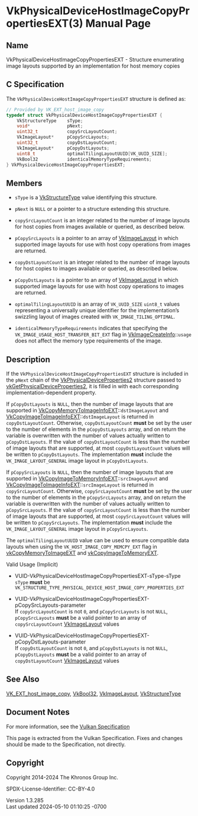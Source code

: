 # VkPhysicalDeviceHostImageCopyPropertiesEXT(3) Manual Page

## Name

VkPhysicalDeviceHostImageCopyPropertiesEXT - Structure enumerating image
layouts supported by an implementation for host memory copies



## <a href="#_c_specification" class="anchor"></a>C Specification

The `VkPhysicalDeviceHostImageCopyPropertiesEXT` structure is defined
as:

``` c
// Provided by VK_EXT_host_image_copy
typedef struct VkPhysicalDeviceHostImageCopyPropertiesEXT {
    VkStructureType    sType;
    void*              pNext;
    uint32_t           copySrcLayoutCount;
    VkImageLayout*     pCopySrcLayouts;
    uint32_t           copyDstLayoutCount;
    VkImageLayout*     pCopyDstLayouts;
    uint8_t            optimalTilingLayoutUUID[VK_UUID_SIZE];
    VkBool32           identicalMemoryTypeRequirements;
} VkPhysicalDeviceHostImageCopyPropertiesEXT;
```

## <a href="#_members" class="anchor"></a>Members

- `sType` is a [VkStructureType](https://registry.khronos.org/vulkan/specs/1.3-extensions/man/html/VkStructureType.html) value identifying
  this structure.

- `pNext` is `NULL` or a pointer to a structure extending this
  structure.

- `copySrcLayoutCount` is an integer related to the number of image
  layouts for host copies from images available or queried, as described
  below.

- `pCopySrcLayouts` is a pointer to an array of
  [VkImageLayout](https://registry.khronos.org/vulkan/specs/1.3-extensions/man/html/VkImageLayout.html) in which supported image layouts
  for use with host copy operations from images are returned.

- `copyDstLayoutCount` is an integer related to the number of image
  layouts for host copies to images available or queried, as described
  below.

- `pCopyDstLayouts` is a pointer to an array of
  [VkImageLayout](https://registry.khronos.org/vulkan/specs/1.3-extensions/man/html/VkImageLayout.html) in which supported image layouts
  for use with host copy operations to images are returned.

- `optimalTilingLayoutUUID` is an array of `VK_UUID_SIZE` `uint8_t`
  values representing a universally unique identifier for the
  implementation’s swizzling layout of images created with
  `VK_IMAGE_TILING_OPTIMAL`.

- `identicalMemoryTypeRequirements` indicates that specifying the
  `VK_IMAGE_USAGE_HOST_TRANSFER_BIT_EXT` flag in
  [VkImageCreateInfo](https://registry.khronos.org/vulkan/specs/1.3-extensions/man/html/VkImageCreateInfo.html)::`usage` does not affect
  the memory type requirements of the image.

## <a href="#_description" class="anchor"></a>Description

If the `VkPhysicalDeviceHostImageCopyPropertiesEXT` structure is
included in the `pNext` chain of the
[VkPhysicalDeviceProperties2](https://registry.khronos.org/vulkan/specs/1.3-extensions/man/html/VkPhysicalDeviceProperties2.html)
structure passed to
[vkGetPhysicalDeviceProperties2](https://registry.khronos.org/vulkan/specs/1.3-extensions/man/html/vkGetPhysicalDeviceProperties2.html),
it is filled in with each corresponding implementation-dependent
property.

If `pCopyDstLayouts` is `NULL`, then the number of image layouts that
are supported in
[VkCopyMemoryToImageInfoEXT](https://registry.khronos.org/vulkan/specs/1.3-extensions/man/html/VkCopyMemoryToImageInfoEXT.html)::`dstImageLayout`
and
[VkCopyImageToImageInfoEXT](https://registry.khronos.org/vulkan/specs/1.3-extensions/man/html/VkCopyImageToImageInfoEXT.html)::`dstImageLayout`
is returned in `copyDstLayoutCount`. Otherwise, `copyDstLayoutCount`
**must** be set by the user to the number of elements in the
`pCopyDstLayouts` array, and on return the variable is overwritten with
the number of values actually written to `pCopyDstLayouts`. If the value
of `copyDstLayoutCount` is less than the number of image layouts that
are supported, at most `copyDstLayoutCount` values will be written to
`pCopyDstLayouts`. The implementation **must** include the
`VK_IMAGE_LAYOUT_GENERAL` image layout in `pCopyDstLayouts`.

If `pCopySrcLayouts` is `NULL`, then the number of image layouts that
are supported in
[VkCopyImageToMemoryInfoEXT](https://registry.khronos.org/vulkan/specs/1.3-extensions/man/html/VkCopyImageToMemoryInfoEXT.html)::`srcImageLayout`
and
[VkCopyImageToImageInfoEXT](https://registry.khronos.org/vulkan/specs/1.3-extensions/man/html/VkCopyImageToImageInfoEXT.html)::`srcImageLayout`
is returned in `copySrcLayoutCount`. Otherwise, `copySrcLayoutCount`
**must** be set by the user to the number of elements in the
`pCopySrcLayouts` array, and on return the variable is overwritten with
the number of values actually written to `pCopySrcLayouts`. If the value
of `copySrcLayoutCount` is less than the number of image layouts that
are supported, at most `copySrcLayoutCount` values will be written to
`pCopySrcLayouts`. The implementation **must** include the
`VK_IMAGE_LAYOUT_GENERAL` image layout in `pCopySrcLayouts`.

The `optimalTilingLayoutUUID` value can be used to ensure compatible
data layouts when using the `VK_HOST_IMAGE_COPY_MEMCPY_EXT` flag in
[vkCopyMemoryToImageEXT](https://registry.khronos.org/vulkan/specs/1.3-extensions/man/html/vkCopyMemoryToImageEXT.html) and
[vkCopyImageToMemoryEXT](https://registry.khronos.org/vulkan/specs/1.3-extensions/man/html/vkCopyImageToMemoryEXT.html).

Valid Usage (Implicit)

- <a href="#VUID-VkPhysicalDeviceHostImageCopyPropertiesEXT-sType-sType"
  id="VUID-VkPhysicalDeviceHostImageCopyPropertiesEXT-sType-sType"></a>
  VUID-VkPhysicalDeviceHostImageCopyPropertiesEXT-sType-sType  
  `sType` **must** be
  `VK_STRUCTURE_TYPE_PHYSICAL_DEVICE_HOST_IMAGE_COPY_PROPERTIES_EXT`

- <a
  href="#VUID-VkPhysicalDeviceHostImageCopyPropertiesEXT-pCopySrcLayouts-parameter"
  id="VUID-VkPhysicalDeviceHostImageCopyPropertiesEXT-pCopySrcLayouts-parameter"></a>
  VUID-VkPhysicalDeviceHostImageCopyPropertiesEXT-pCopySrcLayouts-parameter  
  If `copySrcLayoutCount` is not `0`, and `pCopySrcLayouts` is not
  `NULL`, `pCopySrcLayouts` **must** be a valid pointer to an array of
  `copySrcLayoutCount` [VkImageLayout](https://registry.khronos.org/vulkan/specs/1.3-extensions/man/html/VkImageLayout.html) values

- <a
  href="#VUID-VkPhysicalDeviceHostImageCopyPropertiesEXT-pCopyDstLayouts-parameter"
  id="VUID-VkPhysicalDeviceHostImageCopyPropertiesEXT-pCopyDstLayouts-parameter"></a>
  VUID-VkPhysicalDeviceHostImageCopyPropertiesEXT-pCopyDstLayouts-parameter  
  If `copyDstLayoutCount` is not `0`, and `pCopyDstLayouts` is not
  `NULL`, `pCopyDstLayouts` **must** be a valid pointer to an array of
  `copyDstLayoutCount` [VkImageLayout](https://registry.khronos.org/vulkan/specs/1.3-extensions/man/html/VkImageLayout.html) values

## <a href="#_see_also" class="anchor"></a>See Also

[VK_EXT_host_image_copy](https://registry.khronos.org/vulkan/specs/1.3-extensions/man/html/VK_EXT_host_image_copy.html),
[VkBool32](https://registry.khronos.org/vulkan/specs/1.3-extensions/man/html/VkBool32.html), [VkImageLayout](https://registry.khronos.org/vulkan/specs/1.3-extensions/man/html/VkImageLayout.html),
[VkStructureType](https://registry.khronos.org/vulkan/specs/1.3-extensions/man/html/VkStructureType.html)

## <a href="#_document_notes" class="anchor"></a>Document Notes

For more information, see the <a
href="https://registry.khronos.org/vulkan/specs/1.3-extensions/html/vkspec.html#VkPhysicalDeviceHostImageCopyPropertiesEXT"
target="_blank" rel="noopener">Vulkan Specification</a>

This page is extracted from the Vulkan Specification. Fixes and changes
should be made to the Specification, not directly.

## <a href="#_copyright" class="anchor"></a>Copyright

Copyright 2014-2024 The Khronos Group Inc.

SPDX-License-Identifier: CC-BY-4.0

Version 1.3.285  
Last updated 2024-05-10 01:10:25 -0700
